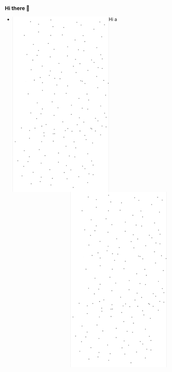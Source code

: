 ### Hi there 👋

- Hi 
<img src="https://github.com/chelyabinsk/chelyabinsk/blob/master/snow.gif" alt="Snow" style="float:left" style="width:100%">a<img src="https://github.com/chelyabinsk/chelyabinsk/blob/master/snow.gif" alt="Snow" style="float:right" style="width:100%">
<!--<img src="https://github.com/chelyabinsk/chelyabinsk/blob/master/snow.gif" alt="Forest" style="width:100%">
<img src="https://github.com/chelyabinsk/chelyabinsk/blob/master/snow.gif" alt="Mountains" style="width:100%">
<img src='https://github.com/chelyabinsk/chelyabinsk/blob/master/snow.gif'> </img>
-->
<!--
**chelyabinsk/chelyabinsk** is a ✨ _special_ ✨ repository because its `README.md` (this file) appears on your GitHub profile.

Here are some ideas to get you started:

- 🔭 I’m currently working on ...
- 🌱 I’m currently learning ...
- 👯 I’m looking to collaborate on ...
- 🤔 I’m looking for help with ...
- 💬 Ask me about ...
- 📫 How to reach me: ...
- 😄 Pronouns: ...
- ⚡ Fun fact: ...
-->

